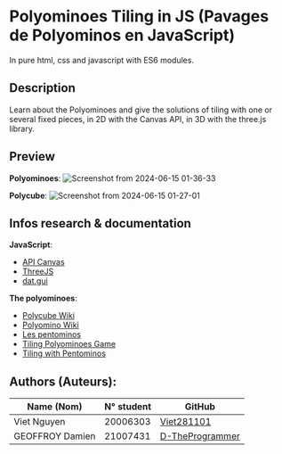 # Polyominoes Tiling in JS (Pavages de Polyominos en JavaScript)

In pure html, css and javascript with ES6 modules.

## Description

Learn about the Polyominoes and give the solutions of tiling with one or several fixed pieces, in 2D with the Canvas API, in 3D with the three.js library.

## Preview

**Polyominoes**:
![Screenshot from 2024-06-15 01-36-33](https://github.com/Viet281101/PolyominosTiling/assets/77735678/45a08b7c-ded8-49f6-a119-1759ea16dbe9)

**Polycube**:
![Screenshot from 2024-06-15 01-27-01](https://github.com/Viet281101/PolyominosTiling/assets/77735678/3376ba5f-a740-4f07-be51-79c195779d37)


## Infos research & documentation

**JavaScript**:
- [API Canvas](https://developer.mozilla.org/en-US/docs/Web/API/Canvas_API)
- [ThreeJS](https://threejs.org/)
- [dat.gui](https://github.com/dataarts/dat.gui)

**The polyominoes**:
- [Polycube Wiki](https://en.wikipedia.org/wiki/Polycube)
- [Polyomino Wiki](https://en.wikipedia.org/wiki/Polyomino)
- [Les pentominos](https://www.monunivers.com/pento/)
- [Tiling Polyominoes Game](https://demonstrations.wolfram.com/TilingPolyominoesGame/)
- [Tiling with Pentominos](https://demonstrations.wolfram.com/TilingWithPentominos/)


## Authors (Auteurs):

| Name (Nom) | N° student | GitHub  |
| -------- | ------- | ---------------------------------------- |
| Viet Nguyen | 20006303 | [Viet281101](https://github.com/Viet281101) |
| GEOFFROY Damien | 21007431 | [D-TheProgrammer](https://github.com/D-TheProgrammer) |
